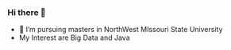 ### Hi there 👋

- 🔭 I’m pursuing masters in NorthWest MIssouri State University
- My Interest are Big Data and Java
